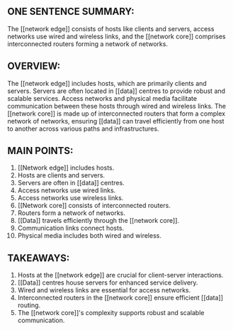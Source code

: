 ## ONE SENTENCE SUMMARY:
The [[network edge]] consists of hosts like clients and servers, access networks use wired and wireless links, and the [[network core]] comprises interconnected routers forming a network of networks.

## OVERVIEW:
The [[network edge]] includes hosts, which are primarily clients and servers. Servers are often located in [[data]] centres to provide robust and scalable services. Access networks and physical media facilitate communication between these hosts through wired and wireless links. The [[network core]] is made up of interconnected routers that form a complex network of networks, ensuring [[data]] can travel efficiently from one host to another across various paths and infrastructures.

## MAIN POINTS:
1. [[Network edge]] includes hosts.
2. Hosts are clients and servers.
3. Servers are often in [[data]] centres.
4. Access networks use wired links.
5. Access networks use wireless links.
6. [[Network core]] consists of interconnected routers.
7. Routers form a network of networks.
8. [[Data]] travels efficiently through the [[network core]].
9. Communication links connect hosts.
10. Physical media includes both wired and wireless.

## TAKEAWAYS:
1. Hosts at the [[network edge]] are crucial for client-server interactions.
2. [[Data]] centres house servers for enhanced service delivery.
3. Wired and wireless links are essential for access networks.
4. Interconnected routers in the [[network core]] ensure efficient [[data]] routing.
5. The [[network core]]'s complexity supports robust and scalable communication.